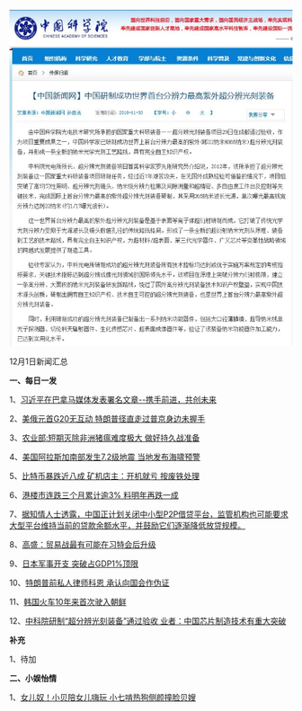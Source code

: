    ![12_01](.\12_01.jpg)

12月1日新闻汇总

**一、每日一发**

1、[习近平在巴拿马媒体发表署名文章--携手前进，共创未来](http://paper.people.com.cn/rmrb/html/2018-12/01/nw.D110000renmrb_20181201_4-01.htm)

2、[美俄元首G20无互动 特朗普径直走过普京身边未握手](https://news.163.com/18/1201/06/E1TV7ATB0001899N.html)

3、[农业部:短期灭除非洲猪瘟难度极大 做好持久战准备](https://news.163.com/18/1130/23/E1T7VKGT0001899N.html)

4、[美国阿拉斯加南部发生7.2级地震 当地发布海啸预警](https://news.163.com/18/1201/01/E1TGCIAG0001899N.html)

5、[比特币暴跌近八成 矿机店主：开机就亏 按废铁处理](https://news.163.com/18/1130/23/E1T7UD26000187VE.html)

6、[港楼市连跌三个月累计逾3% 料明年再跌一成](https://www.zaobao.com/finance/china/story20181201-912307)

7、[据知情人士透露，中国正计划关闭中小型P2P借贷平台，监管机构也可能要求大型平台维持当前的贷款余额水平，并鼓励它们逐渐降低放贷规模。](https://www.zaobao.com/finance/china/story20181201-912310)

8、[高盛：贸易战最有可能在习特会后升级](https://www.zaobao.com/realtime/china/story20181130-912149)

9、[日本军事开支 突破占GDP1%顶限](https://www.zaobao.com/news/world/story20181201-912252)

10、[特朗普前私人律师科恩 承认向国会作伪证](https://www.zaobao.com/news/world/story20181201-912253)

11、[韩国火车10年来首次驶入朝鲜](https://www.zaobao.com/news/world/story20181201-912248)

12、[中科院研制“超分辨光刻装备”通过验收 业者：中国芯片制造技术有重大突破](https://www.zaobao.com/news/china/story20181201-912240)



**补充**

1、待加



**二、小娱怡情**

1、[女儿奴！小贝陪女儿嗨玩 小七啃热狗侧颜撞脸贝嫂](http://news.67.com/xianchang/2018/11/30/933982.html)